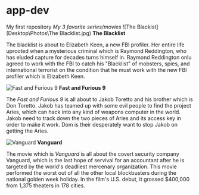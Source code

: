 # app-dev
My first repository
*My 3 favorite series/movies*
![The Blackist](Desktop\Photos\The Blacklist.jpg)
**The Blacklist**

The blacklist is about to Elizabeth Keen, a new FBI profiler. Her entire life uprooted when a mysterious criminal which is Raymond Reddington, who has eluded capture for decades turns himself in. Raymond Reddington onlu agreed to work with the FBI to catch his "Blacklist" of mobsters, spies, and international terrorist on the condition that he must work with the new FBI profiler which is Elizabeth Keen.

![Fast and Furious 9](Desktop\Photos\Fast&Furious9.jpg)
**Fast and Furious 9**

The *Fast and Furious 9* is all about to Jakob Toretto and his brother which is Don Toretto. Jakob has teamed up with some evil people to find the project Aries, which can hack into any kind of weapons computer in the world. Jakob need to track down the two pieces of Aries and its access key in order to make it work. Dom is their desperately want to stop Jakob on getting the Aries.

![Vanguard](Desktop\Photos\Vaguard.jpg)
**Vanguard**

The movie which is *Vanguard* is all about the covert security company Vanguard, which is the last hope of servival for an accountant after he is targeted by the world's deadliest mercenary organization. This movie performed the worst out of all the other local blockbusters during the national golden week holiday. In the film's U.S. debut, it grossed $400,000 from 1,375 theaters in 178 cities.
